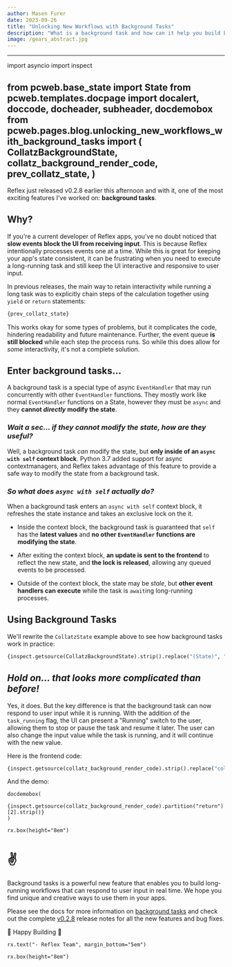 ```yaml
---
author: Masen Furer
date: 2023-09-26
title: "Unlocking New Workflows with Background Tasks"
description: "What is a background task and how can it help you build better apps?"
image: /gears_abstract.jpg
---
```

---
import asyncio
import inspect

from pcweb.base_state import State
from pcweb.templates.docpage import docalert, doccode, docheader, subheader, docdemobox
from pcweb.pages.blog.unlocking_new_workflows_with_background_tasks import (
    CollatzBackgroundState,
    collatz_background_render_code,
    prev_collatz_state,
)
---


Reflex just released v0.2.8 earlier this afternoon and with it, one of the most
exciting features I've worked on: **background tasks**.

## Why?

If you're a current developer of Reflex apps, you've no doubt noticed that **slow
events block the UI from receiving input**. This is because Reflex intentionally
processes events one at a time. While this is great for keeping your app's state
consistent, it can be frustrating when you need to execute a long-running task
and still keep the UI interactive and responsive to user input.

In previous releases, the main way to retain interactivity while running a long
task was to explicitly chain steps of the calculation together using `yield` or
`return` statements:

```python
{prev_collatz_state}
```

This works okay for some types of problems, but it complicates the code,
hindering readability and future maintenance. Further, the event queue **is
still blocked** while each step the process runs. So while this does allow for
_some_ interactivity, it's not a complete solution.

## Enter background tasks...

A background task is a special type of async `EventHandler` that may run
concurrently with other `EventHandler` functions. They mostly work like normal
`EventHandler` functions on a State, however they must be `async` and they
**cannot _directly_ modify the state**.

### _Wait a sec... if they cannot modify the state, how are they useful?_

Well, a background task _can_ modify the state, but **only inside of an `async
with self` context block**. Python 3.7 added support for async contextmanagers,
and Reflex takes advantage of this feature to provide a safe way to modify the
state from a background task.

### _So what does `async with self` actually do?_

When a background task enters an `async with self` context block, it refreshes
the state instance and takes an exclusive lock on the it.

* Inside the context block, the background task is guaranteed that `self` has the **latest
  values** and **no other `EventHandler` functions are modifying the state**.

* After exiting the context block, **an update is sent to the frontend** to reflect
  the new state, and **the lock is released**, allowing any queued events to be processed.

* Outside of the context block, the state may be _stale_, but **other event handlers
  can execute** while the task is `await`ing long-running processes.

## Using Background Tasks

We'll rewrite the `CollatzState` example above to see how background tasks work
in practice:

```python
{inspect.getsource(CollatzBackgroundState).strip().replace("(State)", "(rx.State)")}
```

## _Hold on... that looks **more** complicated than before!_

Yes, it does. But the key difference is that the background task can now respond
to user input while it is running. With the addition of the `task_running` flag,
the UI can present a "Running" switch to the user, allowing them to stop or pause
the task and resume it later. The user can also change the input value while the
task is running, and it will continue with the new value.

Here is the frontend code:

```python
{inspect.getsource(collatz_background_render_code).strip().replace("collatz_background_render_code", "index")}
```

And the demo:

```reflex
docdemobox(
    {inspect.getsource(collatz_background_render_code).partition("return")[2].strip()}
)
```

```reflex
rx.box(height="8em")
```

# ✌️

Background tasks is a powerful new feature that enables you to build
long-running workflows that can respond to user input in real time. We hope you
find unique and creative ways to use them in your apps.

Please see the docs for more information on [background
tasks](/docs/advanced-guide/background-tasks/) and check out the complete
[v0.2.8](https://github.com/reflex-dev/reflex/releases/tag/v0.2.8)
release notes for all the new features and bug fixes.

🔧 Happy Building 🚀

```reflex
rx.text("- Reflex Team", margin_bottom="5em")
```
```reflex
rx.box(height="8em")
```